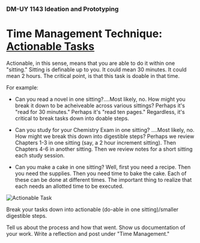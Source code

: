 ### DM-UY 1143 Ideation and Prototyping


# Time Management Technique: [Actionable Tasks](ActionableTasks.md)

Actionable, in this sense, means that you are able to do it within one "sitting." Sitting is definable up to you. It could mean 30 minutes. It could mean 2 hours. The critical point, is that this task is doable in that time.

For example:

* Can you read a novel in one sitting?....Most likely, no. How might you break it down to be acheiveable across various sittings? Perhaps it's "read for 30 minutes." Perhaps it's "read ten pages." Regardless, it's critical to break tasks down into doable steps.

* Can you study for your Chemistry Exam in one sitting? ....Most likely, no. How might we break this down into digestible steps? Perhaps we review Chapters 1-3 in one sitting (say, a 2 hour increment sitting). Then Chapters 4-6 in another sitting. Then we review notes for a short sitting each study session.

* Can you make a cake in one sitting? Well, first you need a recipe. Then you need the supplies. Then you need time to bake the cake. Each of these can be done at different times. The important thing to realize that each needs an allotted time to be executed. 

![Actionable Task](/Images/.../actionableTask.png)


Break your tasks down into actionable (do-able in one sitting)/smaller digestible steps. 

Tell us about the process and how that went. Show us documentation of your work. Write a reflection and post under "Time Management."